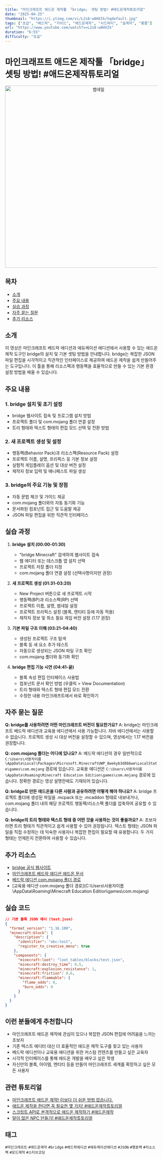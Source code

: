 ```yaml
---
title: "마인크래프트 애드온 제작툴 「bridge」 셋팅 방법! #애드온제작튜토리얼"
date: "2025-04-25"
thumbnail: "https://i.ytimg.com/vi/L2s8-w8HXIk/hqdefault.jpg"
tags: ["초급", "베드락", "가이드", "애드온제작", "서드파티", "설계자", "롱폼"]
url: "https://www.youtube.com/watch?v=L2s8-w8HXIk"
duration: "6:55"
difficulty: "초급"
---
```


# 마인크래프트 애드온 제작툴 「bridge」 셋팅 방법! #애드온제작튜토리얼

<div align="center">
<img src="https://i.ytimg.com/vi/L2s8-w8HXIk/hqdefault.jpg" alt="썸네일" width="600"/>
</div>

## 목차
- [소개](#소개)
- [주요 내용](#주요-내용)
- [실습 과정](#실습-과정)
- [자주 묻는 질문](#자주-묻는-질문)
- [추가 리소스](#추가-리소스)

## 소개
이 영상은 마인크래프트 베드락 에디션과 에듀케이션 에디션에서 사용할 수 있는 애드온 제작 도구인 bridge의 설치 및 기본 셋팅 방법을 안내합니다. bridge는 복잡한 JSON 파일 편집을 시각적이고 직관적인 인터페이스로 제공하여 애드온 제작을 쉽게 만들어주는 도구입니다. 이 툴을 통해 리소스팩과 행동팩을 효율적으로 만들 수 있는 기본 환경 설정 방법을 배울 수 있습니다.

## 주요 내용

### 1. bridge 설치 및 초기 설정
- bridge 웹사이트 접속 및 프로그램 설치 방법
- 프로젝트 폴더 및 com.mojang 폴더 연결 설정
- 트리 형태와 텍스트 형태의 편집 모드 선택 및 전환 방법

### 2. 새 프로젝트 생성 및 설정
- 행동팩(Behavior Pack)과 리소스팩(Resource Pack) 설정
- 프로젝트 이름, 설명, 프리픽스 등 기본 정보 설정
- 실험적 게임플레이 옵션 및 대상 버전 설정
- 제작자 정보 입력 및 매니페스트 파일 생성

### 3. bridge의 주요 기능 및 장점
- 자동 문법 체크 및 가이드 제공
- com.mojang 폴더와의 자동 동기화 기능
- 문서화된 컴포넌트 접근 및 도움말 제공
- JSON 파일 편집을 위한 직관적 인터페이스

## 실습 과정

1. **bridge 설치 (00:00-01:30)**
   - "bridge Minecraft" 검색하여 웹사이트 접속
   - 웹 에디터 또는 데스크톱 앱 설치 선택
   - 프로젝트 저장 폴더 지정
   - com.mojang 폴더 연결 설정 (선택사항이지만 권장)

2. **새 프로젝트 생성 (01:31-03:20)**
   - New Project 버튼으로 새 프로젝트 시작
   - 행동팩(BP)과 리소스팩(RP) 선택
   - 프로젝트 이름, 설명, 썸네일 설정
   - 프로젝트 프리픽스 설정 (블록, 엔티티 등에 자동 적용)
   - 제작자 정보 및 최소 필요 게임 버전 설정 (1.17 권장)

3. **기본 파일 구조 이해 (03:21-04:40)**
   - 생성된 프로젝트 구조 탐색
   - 블록 등 새 요소 추가 테스트
   - 자동으로 생성되는 JSON 파일 구조 확인
   - com.mojang 폴더와 동기화 확인

4. **bridge 편집 기능 시연 (04:41-끝)**
   - 블록 속성 편집 인터페이스 사용법
   - 컴포넌트 문서 확인 방법 (우클릭 > View Documentation)
   - 트리 형태와 텍스트 형태 편집 모드 전환
   - 수정한 내용 마인크래프트에서 바로 확인하기

## 자주 묻는 질문

**Q: bridge를 사용하려면 어떤 마인크래프트 버전이 필요한가요?**
A: bridge는 마인크래프트 베드락 에디션과 교육용 에디션에서 사용 가능합니다. 자바 에디션에서는 사용할 수 없습니다. 프로젝트 생성 시 대상 버전을 설정할 수 있으며, 영상에서는 1.17 버전을 권장합니다.

**Q: com.mojang 폴더는 어디에 있나요?**
A: 베드락 에디션의 경우 일반적으로 `C:\Users\사용자이름\AppData\Local\Packages\Microsoft.MinecraftUWP_8wekyb3d8bbwe\LocalState\games\com.mojang` 경로에 있습니다. 교육용 에디션은 `C:\Users\사용자이름\AppData\Roaming\Minecraft Education Edition\games\com.mojang` 경로에 있습니다. 정확한 경로는 영상 설명란에도 기재되어 있습니다.

**Q: bridge로 만든 애드온을 다른 사람과 공유하려면 어떻게 해야 하나요?**
A: bridge 프로젝트 폴더에 생성된 파일을 .mcpack 또는 .mcaddon 형태로 내보내거나, com.mojang 폴더 내의 해당 프로젝트 행동팩/리소스팩 폴더를 압축하여 공유할 수 있습니다.

**Q: bridge의 트리 형태와 텍스트 형태 중 어떤 것을 사용하는 것이 좋을까요?**
A: 초보자라면 트리 형태가 직관적이고 쉽게 사용할 수 있어 권장됩니다. 텍스트 형태는 JSON 파일을 직접 수정하는 데 익숙한 사용자나 복잡한 편집이 필요할 때 유용합니다. 두 가지 형태는 언제든지 전환하여 사용할 수 있습니다.

## 추가 리소스
- [bridge 공식 웹사이트](https://bridge-core.app/)
- [마인크래프트 베드락 에디션 애드온 문서](https://docs.microsoft.com/minecraft/creator/)
- [베드락 에디션 com.mojang 폴더 경로](C:\Users\사용자이름\AppData\Local\Packages\Microsoft.MinecraftUWP_8wekyb3d8bbwe\LocalState\games\com.mojang)
- [교육용 에디션 com.mojang 폴더 경로](C:\Users\사용자이름\AppData\Roaming\Minecraft Education Edition\games\com.mojang)

## 실습 코드
```json
// 기본 블록 JSON 예시 (test.json)
{
  "format_version": "1.16.100",
  "minecraft:block": {
    "description": {
      "identifier": "abc:test",
      "register_to_creative_menu": true
    },
    "components": {
      "minecraft:loot": "loot_tables/blocks/test.json",
      "minecraft:destroy_time": 0.5,
      "minecraft:explosion_resistance": 1,
      "minecraft:friction": 0.6,
      "minecraft:flammable": {
        "flame_odds": 0,
        "burn_odds": 0
      }
    }
  }
}
```

## 이런 분들에게 추천합니다
- 마인크래프트 애드온 제작에 관심이 있으나 복잡한 JSON 편집에 어려움을 느끼는 초보자
- 기존 텍스트 에디터 대신 더 효율적인 애드온 제작 도구를 찾고 있는 사용자
- 베드락 에디션이나 교육용 에디션을 위한 커스텀 컨텐츠를 만들고 싶은 교육자
- 시각적 인터페이스를 통해 애드온 개발을 배우고 싶은 학생
- 자신만의 블록, 아이템, 엔티티 등을 만들어 마인크래프트 세계를 확장하고 싶은 모든 사용자

## 관련 튜토리얼
- [마인크래프트 애드온 제작! 이보다 더 쉬운 방법 없습니다.](https://www.youtube.com/watch?v=2T__ACTCNFk)
- [애드온 제작을 한다면 꼭 필요한 몇 가지! #애드온제작튜토리얼](https://www.youtube.com/watch?v=...)
- [스크립트 API로 본격적으로 애드온 제작하기 #애드온제작](https://www.youtube.com/watch?v=...)
- [말이 많은 NPC 만들기! #애드온제작튜토리얼](https://www.youtube.com/watch?v=...)

## 태그
`#마인크래프트` `#애드온제작` `#bridge` `#베드락에디션` `#에듀케이션에디션` `#JSON` `#행동팩` `#리소스팩` `#모드제작` `#스티브코딩`